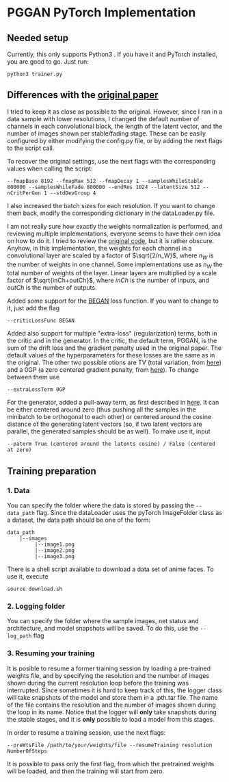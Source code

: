 # PGGAN PyTorch Implementation

## Needed setup
Currently, this only supports Python3 . If you have it and PyTorch installed, you are good to go. Just run:

```
python3 trainer.py
```

## Differences with the [original paper](https://arxiv.org/abs/1710.10196)

I tried to keep it as close as possible to the original. However, since I ran in a data sample
with lower resolutions, I changed the default number of channels in each convolutional block, the 
length of the latent vector, and the number of images shown per stable/fading stage. These
can be easily configured by either modifying the config.py file, or by adding the next flags to the
script call.

To recover the original settings, use the next flags with the corresponding values when calling the script:

``` shell
--fmapBase 8192 --fmapMax 512 --fmapDecay 1 --samplesWhileStable 800000 --samplesWhileFade 800000 --endRes 1024 --latentSize 512 --nCritPerGen 1 --stdDevGroup 4
```

I also increased the batch sizes for each resolution. If you want to change them back, modify the corresponding dictionary
in the dataLoader.py file.

I am not really sure how exactly the weights normalization is performed, and reviewing multiple implementations, everyone seems
to have their own idea on how to do it. I tried to review the [original code](https://github.com/tkarras/progressive_growing_of_gans), 
but it is rather obscure. Anyhow, in this implementation, the weights for each channel in a convolutional layer are scaled by a factor 
of $\sqrt{2/n_W}$, where $n_W$ is the number of weights in one channel. Some implementations use as $n_W$ the total number of weights of 
the layer. Linear layers are multiplied by a scale factor of $\sqrt{inCh+outCh}$, where $inCh$ is the number of inputs, and $outCh$ is 
the number of outputs. 

Added some support for the [BEGAN](https://arxiv.org/abs/1703.10717) loss function. If you want to change to it, just add the flag
``` shell
--criticLossFunc BEGAN
```

Added also support for multiple "extra-loss" (regularization) terms, both in the critic and in the generator. In the critic, the default term, PGGAN, is the
sum of the drift loss and the gradient penalty used in the original paper. The default values of the hyperparameters for these losses are the
same as in the original. The other two possible otions are TV (total variation, from [here](https://arxiv.org/abs/1812.00810)) and a 
0GP (a zero centered gradient penalty, from [here](https://arxiv.org/abs/1902.03984)). To change between them use
``` shell
--extraLossTerm 0GP
```

For the generator, added a pull-away term, as first described in [here](https://arxiv.org/abs/1609.03126). It can be either centered around zero (thus pushing
all the samples in the  minibatch to be orthogonal to each other) or centered around the cosine distance of the generating latent vectors (so, if two latent vectors are parallel, the generated samples should be as well). To make use it, input
``` shell
--paterm True (centered around the latents cosine) / False (centered at zero)
```

## Training preparation
### 1. Data
You can specify the folder where the data is stored by passing the `--data_path` flag. Since the dataLoader uses the pyTorch ImageFolder class as a dataset, the data path should be one of the form:

```shell
data_path
    |--images
         |--image1.png
         |--image2.png
         |--image3.png
```

There is a shell script available to download a data set of anime faces. To use it, execute
```shell
source download.sh
```

### 2. Logging folder
You can specify the folder where the sample images, net status and architecture, and model snapshots will be saved. To do this, use the `--log_path` flag

### 3. Resuming your training
It is posible to resume a former training session by loading a pre-trained weights file, and by specifying the resolution and the number of images shown during
the current resolution loop before the training was interrupted. Since sometimes it is hard to keep track of this, the logger class will take snapshots of the model and store them in a .pth.tar file. The name of the file contains the resolution and the number of images shown during the loop in its name. Notice that the logger will **only** take snapshots during the stable stages, and it is **only** possible to load a model from this stages. 

In order to resume a training session, use the next flags:
```
--preWtsFile /path/to/your/weights/file --resumeTraining resolution NumberOfSteps
```

It is possible to pass only the first flag, from which the pretrained weights will be loaded, and then the training will start from zero.
